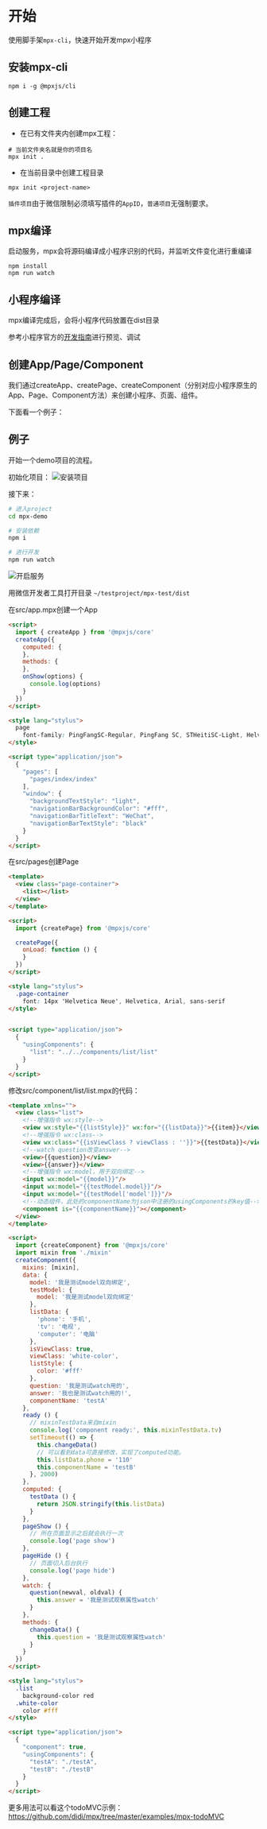 # 开始

使用脚手架`mpx-cli`，快速开始开发mpx小程序
## 安装mpx-cli  
```shell
npm i -g @mpxjs/cli
```

## 创建工程

* 在已有文件夹内创建mpx工程：

```shell
# 当前文件夹名就是你的项目名
mpx init .
```

* 在当前目录中创建工程目录

```shell
mpx init <project-name>
```

`插件项目`由于微信限制必须填写插件的`AppID`，`普通项目`无强制要求。

## mpx编译

启动服务，mpx会将源码编译成小程序识别的代码，并监听文件变化进行重编译

```shell
npm install
npm run watch
```

## 小程序编译
mpx编译完成后，会将小程序代码放置在dist目录

参考小程序官方的[开发指南](https://developers.weixin.qq.com/miniprogram/dev/)进行预览、调试

## 创建App/Page/Component

我们通过createApp、createPage、createComponent（分别对应小程序原生的App、Page、Component方法）来创建小程序、页面、组件。

下面看一个例子：

## 例子

开始一个demo项目的流程。

初始化项目：
![安装项目](images/start-install.png)

接下来：
```bash
# 进入project
cd mpx-demo

# 安装依赖
npm i

# 进行开发
npm run watch
```

![开启服务](images/start-start.png)

用微信开发者工具打开目录 `~/testproject/mpx-test/dist`

在src/app.mpx创建一个App

```html
<script>
  import { createApp } from '@mpxjs/core'
  createApp({
    computed: {
    },
    methods: {
    },
    onShow(options) {
      console.log(options)
    }
  })
</script>

<style lang="stylus">
  page
    font-family: PingFangSC-Regular, PingFang SC, STHeitiSC-Light, Helvetica-Light, arial, sans-serif
</style>

<script type="application/json">
  {
    "pages": [
      "pages/index/index"
    ],
    "window": {
      "backgroundTextStyle": "light",
      "navigationBarBackgroundColor": "#fff",
      "navigationBarTitleText": "WeChat",
      "navigationBarTextStyle": "black"
    }
  }
</script>

```

在src/pages创建Page

```html
<template>
  <view class="page-container">
    <list></list>
  </view>
</template>

<script>
  import {createPage} from '@mpxjs/core'

  createPage({
    onLoad: function () {
    }
  })
</script>

<style lang="stylus">
  .page-container
    font: 14px 'Helvetica Neue', Helvetica, Arial, sans-serif
</style>


<script type="application/json">
  {
    "usingComponents": {
      "list": "../../components/list/list"
    }
  }
</script>

```

修改src/component/list/list.mpx的代码：

```html
<template xmlns="">
  <view class="list">
    <!--增强指令 wx:style-->
    <view wx:style="{{listStyle}}" wx:for="{{listData}}">{{item}}</view>
    <!--增强指令 wx:class-->
    <view wx:class="{{isViewClass ? viewClass : ''}}">{{testData}}</view>
    <!--watch question改变answer-->
    <view>{{question}}</view>
    <view>{{answer}}</view>
    <!--增强指令 wx:model，用于双向绑定-->
    <input wx:model="{{model}}"/>
    <input wx:model="{{testModel.model}}"/>
    <input wx:model="{{testModel['model']}}"/>
    <!--动态组件，此处的componentName为json中注册的usingComponents的key值-->
    <component is="{{componentName}}"></component>
  </view>
</template>

<script>
  import {createComponent} from '@mpxjs/core'
  import mixin from './mixin'
  createComponent({
    mixins: [mixin],
    data: {
      model: '我是测试model双向绑定',
      testModel: {
        model: '我是测试model双向绑定'
      },
      listData: {
        'phone': '手机',
        'tv': '电视',
        'computer': '电脑'
      },
      isViewClass: true,
      viewClass: 'white-color',
      listStyle: {
        color: '#fff'
      },
      question: '我是测试watch用的',
      answer: '我也是测试watch用的!',
      componentName: 'testA'
    },
    ready () {
      // mixinTestData来自mixin
      console.log('component ready:', this.mixinTestData.tv)
      setTimeout(() => {
        this.changeData()
        // 可以看到data可直接修改，实现了computed功能。
        this.listData.phone = '110'
        this.componentName = 'testB'
      }, 2000)
    },
    computed: {
      testData () {
        return JSON.stringify(this.listData)
      }
    },
    pageShow () {
      // 所在页面显示之后就会执行一次
      console.log('page show')
    },
    pageHide () {
      // 页面切入后台执行
      console.log('page hide')
    },
    watch: {
      question(newval, oldval) {
        this.answer = '我是测试观察属性watch'
      }
    },
    methods: {
      changeData() {
        this.question = '我是测试观察属性watch'
      }
    }
  })
</script>

<style lang="stylus">
  .list
    background-color red
  .white-color
    color #fff
</style>

<script type="application/json">
  {
    "component": true,
    "usingComponents": {
      "testA": "./testA",
      "testB": "./testB"
    }
  }
</script>

```

更多用法可以看这个todoMVC示例：https://github.com/didi/mpx/tree/master/examples/mpx-todoMVC
